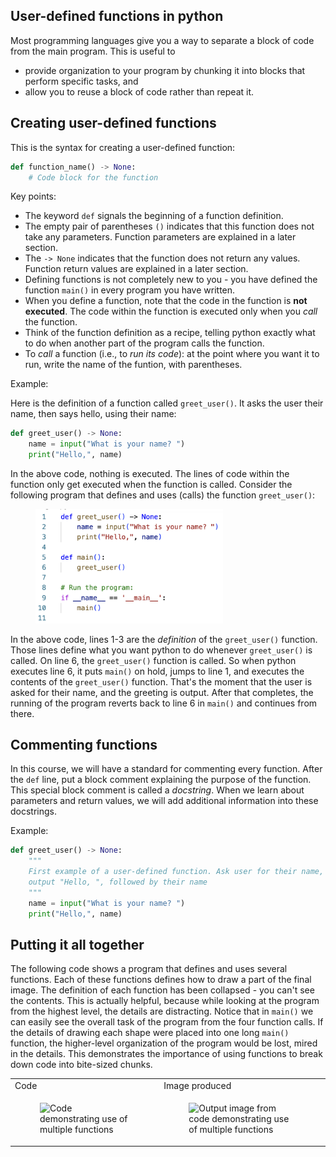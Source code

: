 ## User-defined functions in python

Most programming languages give you a way to separate a block of code from the main program. This is useful to
- provide organization to your program by chunking it into blocks that perform specific tasks, and
- allow you to reuse a block of code rather than repeat it.

## Creating user-defined functions

This is the syntax for creating a user-defined function:

```python
def function_name() -> None:
    # Code block for the function
```

Key points:
- The keyword `def` signals the beginning of a function definition.
- The empty pair of parentheses `()` indicates that this function does not take any parameters. Function parameters are explained in a later section.
- The `-> None` indicates that the function does not return any values. Function return values are explained in a later section.
- Defining functions is not completely new to you - you have defined the function `main()` in every program you have written.
- When you define a function, note that the code in the function is **not executed**. The code within the function is executed only when you *call* the function.
- Think of the function definition as a recipe, telling python exactly what to do when another part of the program calls the function.
- To *call* a function (i.e., to *run its code*): at the point where you want it to run, write the name of the funtion, with parentheses.

Example:

Here is the definition of a function called `greet_user()`. It asks the user their name, then says hello, using their name:

```python
def greet_user() -> None:
    name = input("What is your name? ")
    print("Hello,", name)
```

In the above code, nothing is executed. The lines of code within the function only get executed when the function is called. Consider the following program that defines and uses (calls) the function `greet_user()`:

<figure>
<img src="img/functions/greet_user.png" alt="definition and use of greet_user() function" class="center", width="300">
</figure>

In the above code, lines 1-3 are the *definition* of the `greet_user()` function. Those lines define what you want python to do whenever `greet_user()` is called. On line 6, the `greet_user()` function is called. So when python executes line 6, it puts `main()` on hold, jumps to line 1, and executes the contents of the `greet_user()` function. That's the moment that the user is asked for their name, and the greeting is output. After that completes, the running of the program reverts back to line 6 in `main()` and continues from there.

## Commenting functions

In this course, we will have a standard for commenting every function. After the `def` line, put a block comment explaining the purpose of the function. This special block comment is called a *docstring*. When we learn about parameters and return values, we will add additional information into these docstrings.

Example:
```python
def greet_user() -> None:
    """
    First example of a user-defined function. Ask user for their name, then
    output "Hello, ", followed by their name
    """
    name = input("What is your name? ")
    print("Hello,", name)
```

## Putting it all together

The following code shows a program that defines and uses several functions. Each of these functions defines how to draw a part of the final image. The definition of each function has been collapsed - you can't see the contents. This is actually helpful, because while looking at the program from the highest level, the details are distracting. Notice that in `main()` we can easily see the overall task of the program from the four function calls. If the details of drawing each shape were placed into one long `main()` function, the higher-level organization of the program would be lost, mired in the details. This demonstrates the importance of using functions to break down code into bite-sized chunks.

<table>
<tr>
<td>Code</td><td>Image produced</td>
</tr>
<tr>
<td>

<figure>
<img src="img/functions/four_images_code.png" alt="Code demonstrating use of multiple functions" class="center", width="300">
</figure>

</td>

<td>

<figure>
<img src="img/functions/four_images_output.jpg" alt="Output image from code demonstrating use of multiple functions" class="center", width="300">
</figure>
</td>

</tr>
</table>


